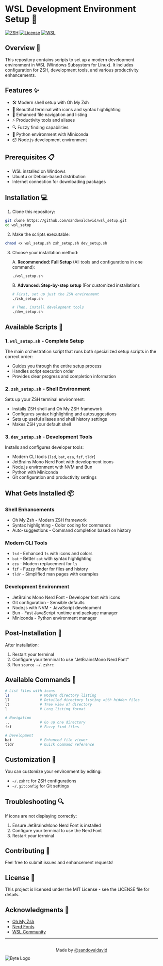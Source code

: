 # WSL Development Environment Setup 🚀

[![ZSH](https://img.shields.io/badge/Shell-ZSH-blue)](https://www.zsh.org/)
[![License](https://img.shields.io/badge/License-MIT-green.svg)](LICENSE)
[![WSL](https://img.shields.io/badge/Platform-WSL-yellow)](https://docs.microsoft.com/en-us/windows/wsl/)

## Overview 📝

This repository contains scripts to set up a modern development environment in WSL (Windows Subsystem for Linux). It includes configuration for ZSH, development tools, and various productivity enhancements.

## Features ✨

-   🛠️ Modern shell setup with Oh My Zsh
-   🎨 Beautiful terminal with icons and syntax highlighting
-   📂 Enhanced file navigation and listing
-   ⚡ Productivity tools and aliases
-   🔍 Fuzzy finding capabilities
-   🐍 Python environment with Miniconda
-   📦 Node.js development environment

## Prerequisites 📋

-   WSL installed on Windows
-   Ubuntu or Debian-based distribution
-   Internet connection for downloading packages

## Installation 💻

1. Clone this repository:

```bash
git clone https://github.com/sandovaldavid/wsl_setup.git
cd wsl_setup
```

2. Make the scripts executable:

```bash
chmod +x wsl_setup.sh zsh_setup.sh dev_setup.sh
```

3. Choose your installation method:

    A. **Recommended: Full Setup** (All tools and configurations in one command):

    ```bash
    ./wsl_setup.sh
    ```

    B. **Advanced: Step-by-step setup** (For customized installation):

    ```bash
    # First, set up just the ZSH environment
    ./zsh_setup.sh

    # Then, install development tools
    ./dev_setup.sh
    ```

## Available Scripts 📜

### 1. `wsl_setup.sh` - Complete Setup

The main orchestration script that runs both specialized setup scripts in the correct order:

-   Guides you through the entire setup process
-   Handles script execution order
-   Provides clear progress and completion information

### 2. `zsh_setup.sh` - Shell Environment

Sets up your ZSH terminal environment:

-   Installs ZSH shell and Oh My ZSH framework
-   Configures syntax highlighting and autosuggestions
-   Sets up useful aliases and shell history settings
-   Makes ZSH your default shell

### 3. `dev_setup.sh` - Development Tools

Installs and configures developer tools:

-   Modern CLI tools (`lsd`, `bat`, `eza`, `fzf`, `tldr`)
-   JetBrains Mono Nerd Font with development icons
-   Node.js environment with NVM and Bun
-   Python with Miniconda
-   Git configuration and productivity settings

## What Gets Installed 📦

### Shell Enhancements

-   Oh My Zsh - Modern ZSH framework
-   Syntax highlighting - Color coding for commands
-   Auto-suggestions - Command completion based on history

### Modern CLI Tools

-   `lsd` - Enhanced `ls` with icons and colors
-   `bat` - Better `cat` with syntax highlighting
-   `eza` - Modern replacement for `ls`
-   `fzf` - Fuzzy finder for files and history
-   `tldr` - Simplified man pages with examples

### Development Environment

-   JetBrains Mono Nerd Font - Developer font with icons
-   Git configuration - Sensible defaults
-   Node.js with NVM - JavaScript development
-   Bun - Fast JavaScript runtime and package manager
-   Miniconda - Python environment manager

## Post-Installation 🎯

After installation:

1. Restart your terminal
2. Configure your terminal to use "JetBrainsMono Nerd Font"
3. Run `source ~/.zshrc`

## Available Commands 🔧

```bash
# List files with icons
ls              # Modern directory listing
ll              # Detailed directory listing with hidden files
lt              # Tree view of directory
l               # Long listing format

# Navigation
..              # Go up one directory
fzf             # Fuzzy find files

# Development
bat             # Enhanced file viewer
tldr            # Quick command reference
```

## Customization 🎨

You can customize your environment by editing:

-   `~/.zshrc` for ZSH configurations
-   `~/.gitconfig` for Git settings

## Troubleshooting 🔍

If icons are not displaying correctly:

1. Ensure JetBrainsMono Nerd Font is installed
2. Configure your terminal to use the Nerd Font
3. Restart your terminal

## Contributing 🤝

Feel free to submit issues and enhancement requests!

## License 📄

This project is licensed under the MIT License - see the LICENSE file for details.

## Acknowledgments 🙏

-   [Oh My Zsh](https://ohmyz.sh/)
-   [Nerd Fonts](https://www.nerdfonts.com/)
-   [WSL Community](https://github.com/microsoft/WSL)

---

<p align="center">
  <span style="display: inline-block; text-align: center;">
    <div style="margin-bottom: 10px; text-align:center;">
      Made by 
      <a href="https://github.com/sandovaldavid">@sandovaldavid</a>
    </div>
    <img src="https://res.cloudinary.com/dfs757coe/image/upload/c_scale,w_50/v1743282980/Projects/Logo/Byte-logo_jijtxn.jpg" alt="Byte Logo" style="display: block; margin: 0 auto;">
  </span>
</p>
